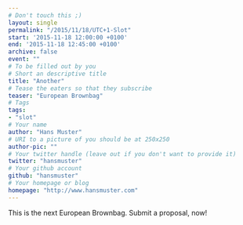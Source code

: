 ```yaml
---
# Don't touch this ;)
layout: single
permalink: "/2015/11/18/UTC+1-Slot"
start: '2015-11-18 12:00:00 +0100'
end: '2015-11-18 12:45:00 +0100'
archive: false
event: ""
# To be filled out by you
# Short an descriptive title
title: "Another"
# Tease the eaters so that they subscribe
teaser: "European Brownbag"
# Tags
tags:
- "slot"
# Your name
author: "Hans Muster"
# URI to a picture of you should be at 250x250
author-pic: ""
# Your twitter handle (leave out if you don't want to provide it)
twitter: "hansmuster"
# Your github account
github: "hansmuster"
# Your homepage or blog
homepage: "http://www.hansmuster.com"
---
```

This is the next European Brownbag. Submit a proposal, now!
